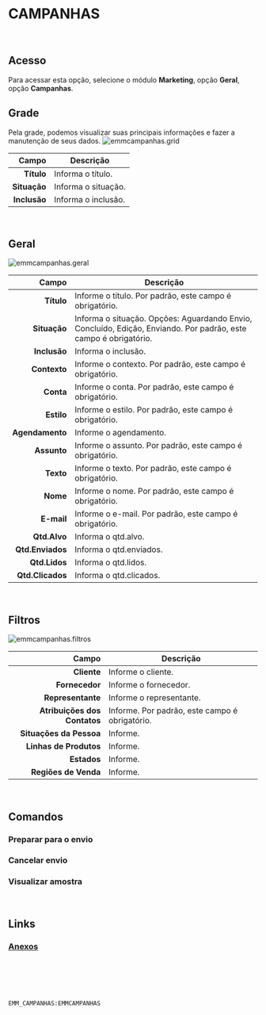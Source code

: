 # CAMPANHAS
<br>

## Acesso
Para acessar esta opção, selecione o módulo **Marketing**, opção **Geral**, opção **Campanhas**.
<br>

## Grade
Pela grade, podemos visualizar suas principais informações e fazer a manutenção de seus dados.
![emmcampanhas.grid](https://raw.githubusercontent.com/netforcews/docs-siscom/master/marketing/imagens/emmcampanhas.grid.png)

Campo | Descrição
--:|---
**Título** | Informa o título.
**Situação** | Informa o situação.
**Inclusão** | Informa o inclusão.
<br>

## Geral
![emmcampanhas.geral](https://raw.githubusercontent.com/netforcews/docs-siscom/master/marketing/imagens/emmcampanhas.geral.png)

Campo | Descrição
--:|---
**Título** | Informe o título. Por padrão, este campo é obrigatório.
**Situação** | Informa o situação. Opções: Aguardando Envio, Concluído, Edição, Enviando. Por padrão, este campo é obrigatório.
**Inclusão** | Informa o inclusão.
**Contexto** | Informe o contexto. Por padrão, este campo é obrigatório.
**Conta** | Informe o conta. Por padrão, este campo é obrigatório.
**Estilo** | Informe o estilo. Por padrão, este campo é obrigatório.
**Agendamento** | Informe o agendamento.
**Assunto** | Informe o assunto. Por padrão, este campo é obrigatório.
**Texto** | Informe o texto. Por padrão, este campo é obrigatório.
**Nome** | Informe o nome. Por padrão, este campo é obrigatório.
**E-mail** | Informe o e-mail. Por padrão, este campo é obrigatório.
**Qtd.Alvo** | Informa o qtd.alvo.
**Qtd.Enviados** | Informa o qtd.enviados.
**Qtd.Lidos** | Informa o qtd.lidos.
**Qtd.Clicados** | Informa o qtd.clicados.
<br>

## Filtros
![emmcampanhas.filtros](https://raw.githubusercontent.com/netforcews/docs-siscom/master/marketing/imagens/emmcampanhas.filtros.png)

Campo | Descrição
--:|---
**Cliente** | Informe o cliente.
**Fornecedor** | Informe o fornecedor.
**Representante** | Informe o representante.
**Atribuições dos Contatos** | Informe. Por padrão, este campo é obrigatório.
**Situações da Pessoa** | Informe.
**Linhas de Produtos** | Informe.
**Estados** | Informe.
**Regiões de Venda** | Informe.
<br>

## Comandos
### Preparar para o envio
### Cancelar envio
### Visualizar amostra
<br>

## Links
### [Anexos](/geral/emmanexos.md)
<br>
<br>
<br>
<br>

```EMM_CAMPANHAS:EMMCAMPANHAS```
